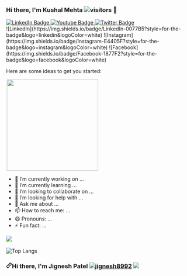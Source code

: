 ### Hi there, I'm Kushal Mehta ![visitors](https://visitor-badge.glitch.me/badge?page_id=KushalMehta1995.visitor-badge) 👋
<div id="badges">
  <a href="https://www.linkedin.com/in/kushal-mehta-81269016a">
    <img src="https://img.shields.io/badge/LinkedIn-blue?style=for-the-badge&logo=linkedin&logoColor=white" alt="LinkedIn Badge"/>
  </a>
  <a href="your-youtube-URL">
    <img src="https://img.shields.io/badge/YouTube-red?style=for-the-badge&logo=youtube&logoColor=white" alt="Youtube Badge"/>
  </a>
  <a href="your-twitter-URL">
    <img src="https://img.shields.io/badge/Twitter-blue?style=for-the-badge&logo=twitter&logoColor=white" alt="Twitter Badge"/>
  </a>
</div>
![LinkedIn](https://img.shields.io/badge/LinkedIn-0077B5?style=for-the-badge&logo=linkedin&logoColor=white)
![Instagram](https://img.shields.io/badge/Instagram-E4405F?style=for-the-badge&logo=instagram&logoColor=white)
![Facebook](https://img.shields.io/badge/Facebook-1877F2?style=for-the-badge&logo=facebook&logoColor=white)

Here are some ideas to get you started:

<div style="height: 100%; width:100%; font-size:0;">
    <div id="header" align="start" style="width:50%;">
      <p>
        I am a Senior Android Developer. I love programming and playing games.
        I have the passion and curiosity required to learn New Things In Android Technology, Habitually coding about Android Development For Android community.
      </p>
    </div>
    <div id="footer" align="end" style="width:50%;">
        <img src="https://github.com/KushalMehta1995/KushalMehta1995/blob/main/93699-coding.gif" width="250" height="250"/>
    </div>
</div>

- 🔭 I’m currently working on ...
- 🌱 I’m currently learning ...
- 👯 I’m looking to collaborate on ...
- 🤔 I’m looking for help with ...
- 💬 Ask me about ...
- 📫 How to reach me: ...
- 😄 Pronouns: ...
- ⚡ Fun fact: ...

<img height="180em" src="https://github-readme-stats.vercel.app/api?username=KushalMehta1995&show_icons=true&hide_border=true&&count_private=true&include_all_commits=true" />

![Top Langs](https://github-readme-stats.vercel.app/api/top-langs/?username=KushalMehta1995)




<article class="markdown-body entry-content container-lg f5" itemprop="text"><h3 dir="auto"><a id="user-content-hi-there-im-jignesh-patel---" class="anchor" aria-hidden="true" href="#hi-there-im-jignesh-patel---"><svg class="octicon octicon-link" viewBox="0 0 16 16" version="1.1" width="16" height="16" aria-hidden="true"><path d="m7.775 3.275 1.25-1.25a3.5 3.5 0 1 1 4.95 4.95l-2.5 2.5a3.5 3.5 0 0 1-4.95 0 .751.751 0 0 1 .018-1.042.751.751 0 0 1 1.042-.018 1.998 1.998 0 0 0 2.83 0l2.5-2.5a2.002 2.002 0 0 0-2.83-2.83l-1.25 1.25a.751.751 0 0 1-1.042-.018.751.751 0 0 1-.018-1.042Zm-4.69 9.64a1.998 1.998 0 0 0 2.83 0l1.25-1.25a.751.751 0 0 1 1.042.018.751.751 0 0 1 .018 1.042l-1.25 1.25a3.5 3.5 0 1 1-4.95-4.95l2.5-2.5a3.5 3.5 0 0 1 4.95 0 .751.751 0 0 1-.018 1.042.751.751 0 0 1-1.042.018 1.998 1.998 0 0 0-2.83 0l-2.5 2.5a1.998 1.998 0 0 0 0 2.83Z"></path></svg></a>Hi there, I'm Jignesh Patel  <a target="_blank" rel="noopener noreferrer nofollow" href="https://camo.githubusercontent.com/65b2740d4d2338ef0f67fa01b002de58b583082b3f74b5aca3dc97b2ac0a7a59/68747470733a2f2f6b6f6d617265762e636f6d2f67687076632f3f757365726e616d653d6a69676e65736838393932"><img src="https://camo.githubusercontent.com/65b2740d4d2338ef0f67fa01b002de58b583082b3f74b5aca3dc97b2ac0a7a59/68747470733a2f2f6b6f6d617265762e636f6d2f67687076632f3f757365726e616d653d6a69676e65736838393932" alt="jignesh8992" data-canonical-src="https://komarev.com/ghpvc/?username=jignesh8992" style="max-width: 100%;"></a> <animated-image data-catalyst="" style="width: 35px;"><a target="_blank" rel="noopener noreferrer nofollow" href="https://camo.githubusercontent.com/e8e7b06ecf583bc040eb60e44eb5b8e0ecc5421320a92929ce21522dbc34c891/68747470733a2f2f6d656469612e67697068792e636f6d2f6d656469612f6876524a434c467a6361737252346961377a2f67697068792e676966" data-target="animated-image.originalLink"><img src="https://camo.githubusercontent.com/e8e7b06ecf583bc040eb60e44eb5b8e0ecc5421320a92929ce21522dbc34c891/68747470733a2f2f6d656469612e67697068792e636f6d2f6d656469612f6876524a434c467a6361737252346961377a2f67697068792e676966" data-canonical-src="https://media.giphy.com/media/hvRJCLFzcasrR4ia7z/giphy.gif" style="max-width: 100%; display: inline-block;" data-target="animated-image.originalImage"></a>
      <span class="AnimatedImagePlayer" data-target="animated-image.player" hidden="">
        <a data-target="animated-image.replacedLink" class="AnimatedImagePlayer-images" href="https://camo.githubusercontent.com/e8e7b06ecf583bc040eb60e44eb5b8e0ecc5421320a92929ce21522dbc34c891/68747470733a2f2f6d656469612e67697068792e636f6d2f6d656469612f6876524a434c467a6361737252346961377a2f67697068792e676966" target="_blank">
          
        <span data-target="animated-image.imageContainer">
            <img data-target="animated-image.replacedImage" alt="68747470733a2f2f6d656469612e67697068792e636f6d2f6d656469612f6876524a434c467a6361737252346961377a2f67697068792e676966" class="AnimatedImagePlayer-animatedImage" src="https://camo.githubusercontent.com/e8e7b06ecf583bc040eb60e44eb5b8e0ecc5421320a92929ce21522dbc34c891/68747470733a2f2f6d656469612e67697068792e636f6d2f6d656469612f6876524a434c467a6361737252346961377a2f67697068792e676966" style="display: block; opacity: 1;">
          <canvas class="AnimatedImagePlayer-stillImage" aria-hidden="true" width="35" height="34"></canvas></span></a>
        <button data-target="animated-image.imageButton" class="AnimatedImagePlayer-images" tabindex="-1" aria-label="Play 68747470733a2f2f6d656469612e67697068792e636f6d2f6d656469612f6876524a434c467a6361737252346961377a2f67697068792e676966" hidden=""></button>
        <span class="AnimatedImagePlayer-controls" data-target="animated-image.controls" hidden="">
          <button data-target="animated-image.playButton" class="AnimatedImagePlayer-button" aria-label="Play 68747470733a2f2f6d656469612e67697068792e636f6d2f6d656469612f6876524a434c467a6361737252346961377a2f67697068792e676966">
            <svg aria-hidden="true" focusable="false" class="octicon icon-play" width="16" height="16" viewBox="0 0 16 16" fill="none" xmlns="http://www.w3.org/2000/svg">
              <path d="M4 13.5427V2.45734C4 1.82607 4.69692 1.4435 5.2295 1.78241L13.9394 7.32507C14.4334 7.63943 14.4334 8.36057 13.9394 8.67493L5.2295 14.2176C4.69692 14.5565 4 14.1739 4 13.5427Z">
            </path></svg>
            <svg aria-hidden="true" focusable="false" class="octicon icon-pause" width="16" height="16" viewBox="0 0 16 16" xmlns="http://www.w3.org/2000/svg">
              <rect x="4" y="2" width="3" height="12" rx="1"></rect>
              <rect x="9" y="2" width="3" height="12" rx="1"></rect>
            </svg>
          </button>
          <a data-target="animated-image.openButton" aria-label="Open 68747470733a2f2f6d656469612e67697068792e636f6d2f6d656469612f6876524a434c467a6361737252346961377a2f67697068792e676966 in new window" class="AnimatedImagePlayer-button" href="https://camo.githubusercontent.com/e8e7b06ecf583bc040eb60e44eb5b8e0ecc5421320a92929ce21522dbc34c891/68747470733a2f2f6d656469612e67697068792e636f6d2f6d656469612f6876524a434c467a6361737252346961377a2f67697068792e676966" target="_blank">
            <svg aria-hidden="true" class="octicon" xmlns="http://www.w3.org/2000/svg" viewBox="0 0 16 16" width="16" height="16">
              <path fill-rule="evenodd" d="M10.604 1h4.146a.25.25 0 01.25.25v4.146a.25.25 0 01-.427.177L13.03 4.03 9.28 7.78a.75.75 0 01-1.06-1.06l3.75-3.75-1.543-1.543A.25.25 0 0110.604 1zM3.75 2A1.75 1.75 0 002 3.75v8.5c0 .966.784 1.75 1.75 1.75h8.5A1.75 1.75 0 0014 12.25v-3.5a.75.75 0 00-1.5 0v3.5a.25.25 0 01-.25.25h-8.5a.25.25 0 01-.25-.25v-8.5a.25.25 0 01.25-.25h3.5a.75.75 0 000-1.5h-3.5z"></path>
            </svg>
          </a>
        </span>
      </span></animated-image></h3>
  <a href="https://www.linkedin.com/in/jignesh8992/" rel="nofollow">
  <img alt="Follow me on LinkedIn" height="30" width="30" src="https://github.com/jignesh8992/Battery-Information/raw/master/social/linkedin.png" style="max-width: 100%;">
  </a>
  &nbsp;
  <a href="https://twitter.com/jignesh8992" rel="nofollow">
  <img alt="Follow me on Facebook" height="30" width="30" src="https://github.com/jignesh8992/Battery-Information/raw/master/social/twitter.png" style="max-width: 100%;">
  </a>
  &nbsp;
  <a href="https://www.facebook.com/jignesh8992" rel="nofollow">
  <img alt="Follow me on Facebook" height="30" width="30" src="https://github.com/jignesh8992/Battery-Information/raw/master/social/facebook.png" style="max-width: 100%;">
  </a>
<p dir="auto"><animated-image data-catalyst="" style="float: right; width: 400px;"><a target="_blank" rel="noopener noreferrer" href="https://github.com/Gapur/Gapur/blob/main/assets/coding.gif?raw=true" data-target="animated-image.originalLink"><img align="right" alt="GIF" src="https://github.com/Gapur/Gapur/raw/main/assets/coding.gif?raw=true" height="300" style="max-width: 100%; display: inline-block;" data-target="animated-image.originalImage"></a>
      <span class="AnimatedImagePlayer" data-target="animated-image.player" hidden="">
        <a data-target="animated-image.replacedLink" class="AnimatedImagePlayer-images" href="https://github.com/Gapur/Gapur/blob/main/assets/coding.gif?raw=true" target="_blank">
          
        <span data-target="animated-image.imageContainer">
            <img data-target="animated-image.replacedImage" alt="GIF" class="AnimatedImagePlayer-animatedImage" src="https://github.com/Gapur/Gapur/raw/main/assets/coding.gif?raw=true" height="300" style="display: block; opacity: 1;">
          <canvas class="AnimatedImagePlayer-stillImage" aria-hidden="true" width="400" height="300"></canvas></span></a>
        <button data-target="animated-image.imageButton" class="AnimatedImagePlayer-images" tabindex="-1" aria-label="Play GIF" hidden=""></button>
        <span class="AnimatedImagePlayer-controls" data-target="animated-image.controls" hidden="">
          <button data-target="animated-image.playButton" class="AnimatedImagePlayer-button" aria-label="Play GIF">
            <svg aria-hidden="true" focusable="false" class="octicon icon-play" width="16" height="16" viewBox="0 0 16 16" fill="none" xmlns="http://www.w3.org/2000/svg">
              <path d="M4 13.5427V2.45734C4 1.82607 4.69692 1.4435 5.2295 1.78241L13.9394 7.32507C14.4334 7.63943 14.4334 8.36057 13.9394 8.67493L5.2295 14.2176C4.69692 14.5565 4 14.1739 4 13.5427Z">
            </path></svg>
            <svg aria-hidden="true" focusable="false" class="octicon icon-pause" width="16" height="16" viewBox="0 0 16 16" xmlns="http://www.w3.org/2000/svg">
              <rect x="4" y="2" width="3" height="12" rx="1"></rect>
              <rect x="9" y="2" width="3" height="12" rx="1"></rect>
            </svg>
          </button>
          <a data-target="animated-image.openButton" aria-label="Open GIF in new window" class="AnimatedImagePlayer-button" href="https://github.com/Gapur/Gapur/blob/main/assets/coding.gif?raw=true" target="_blank">
            <svg aria-hidden="true" class="octicon" xmlns="http://www.w3.org/2000/svg" viewBox="0 0 16 16" width="16" height="16">
              <path fill-rule="evenodd" d="M10.604 1h4.146a.25.25 0 01.25.25v4.146a.25.25 0 01-.427.177L13.03 4.03 9.28 7.78a.75.75 0 01-1.06-1.06l3.75-3.75-1.543-1.543A.25.25 0 0110.604 1zM3.75 2A1.75 1.75 0 002 3.75v8.5c0 .966.784 1.75 1.75 1.75h8.5A1.75 1.75 0 0014 12.25v-3.5a.75.75 0 00-1.5 0v3.5a.25.25 0 01-.25.25h-8.5a.25.25 0 01-.25-.25v-8.5a.25.25 0 01.25-.25h3.5a.75.75 0 000-1.5h-3.5z"></path>
            </svg>
          </a>
        </span>
      </span></animated-image></p>
<p dir="auto">I am a senior android developer. I love programming and traveling.</p>
<p dir="auto">I have the passion and curiosity required to learn New Things In Android Technology, Habitually coding about Android Development For Android community</p>
<h3 dir="auto"><a id="user-content-talking-about-my-personal-stuffs" class="anchor" aria-hidden="true" href="#talking-about-my-personal-stuffs"><svg class="octicon octicon-link" viewBox="0 0 16 16" version="1.1" width="16" height="16" aria-hidden="true"><path d="m7.775 3.275 1.25-1.25a3.5 3.5 0 1 1 4.95 4.95l-2.5 2.5a3.5 3.5 0 0 1-4.95 0 .751.751 0 0 1 .018-1.042.751.751 0 0 1 1.042-.018 1.998 1.998 0 0 0 2.83 0l2.5-2.5a2.002 2.002 0 0 0-2.83-2.83l-1.25 1.25a.751.751 0 0 1-1.042-.018.751.751 0 0 1-.018-1.042Zm-4.69 9.64a1.998 1.998 0 0 0 2.83 0l1.25-1.25a.751.751 0 0 1 1.042.018.751.751 0 0 1 .018 1.042l-1.25 1.25a3.5 3.5 0 1 1-4.95-4.95l2.5-2.5a3.5 3.5 0 0 1 4.95 0 .751.751 0 0 1-.018 1.042.751.751 0 0 1-1.042.018 1.998 1.998 0 0 0-2.83 0l-2.5 2.5a1.998 1.998 0 0 0 0 2.83Z"></path></svg></a><em><strong>Talking about my Personal Stuffs:</strong></em></h3>
<ul dir="auto">
<li><animated-image data-catalyst="" style="width: 21px;"><a target="_blank" rel="noopener noreferrer" href="https://github.com/Gapur/Gapur/blob/main/assets/developer.gif?raw=true" data-target="animated-image.originalLink"><img src="https://github.com/Gapur/Gapur/raw/main/assets/developer.gif?raw=true" style="max-width: 100%; display: inline-block;" data-target="animated-image.originalImage"></a>
      <span class="AnimatedImagePlayer" data-target="animated-image.player" hidden="">
        <a data-target="animated-image.replacedLink" class="AnimatedImagePlayer-images" href="https://github.com/Gapur/Gapur/blob/main/assets/developer.gif?raw=true" target="_blank">
          
        <span data-target="animated-image.imageContainer">
            <img data-target="animated-image.replacedImage" alt="developer.gif?raw=true" class="AnimatedImagePlayer-animatedImage" src="https://github.com/Gapur/Gapur/raw/main/assets/developer.gif?raw=true" style="display: block; opacity: 1;">
          <canvas class="AnimatedImagePlayer-stillImage" aria-hidden="true" width="21" height="15"></canvas></span></a>
        <button data-target="animated-image.imageButton" class="AnimatedImagePlayer-images" tabindex="-1" aria-label="Play developer.gif?raw=true" hidden=""></button>
        <span class="AnimatedImagePlayer-controls" data-target="animated-image.controls" hidden="">
          <button data-target="animated-image.playButton" class="AnimatedImagePlayer-button" aria-label="Play developer.gif?raw=true">
            <svg aria-hidden="true" focusable="false" class="octicon icon-play" width="16" height="16" viewBox="0 0 16 16" fill="none" xmlns="http://www.w3.org/2000/svg">
              <path d="M4 13.5427V2.45734C4 1.82607 4.69692 1.4435 5.2295 1.78241L13.9394 7.32507C14.4334 7.63943 14.4334 8.36057 13.9394 8.67493L5.2295 14.2176C4.69692 14.5565 4 14.1739 4 13.5427Z">
            </path></svg>
            <svg aria-hidden="true" focusable="false" class="octicon icon-pause" width="16" height="16" viewBox="0 0 16 16" xmlns="http://www.w3.org/2000/svg">
              <rect x="4" y="2" width="3" height="12" rx="1"></rect>
              <rect x="9" y="2" width="3" height="12" rx="1"></rect>
            </svg>
          </button>
          <a data-target="animated-image.openButton" aria-label="Open developer.gif?raw=true in new window" class="AnimatedImagePlayer-button" href="https://github.com/Gapur/Gapur/blob/main/assets/developer.gif?raw=true" target="_blank">
            <svg aria-hidden="true" class="octicon" xmlns="http://www.w3.org/2000/svg" viewBox="0 0 16 16" width="16" height="16">
              <path fill-rule="evenodd" d="M10.604 1h4.146a.25.25 0 01.25.25v4.146a.25.25 0 01-.427.177L13.03 4.03 9.28 7.78a.75.75 0 01-1.06-1.06l3.75-3.75-1.543-1.543A.25.25 0 0110.604 1zM3.75 2A1.75 1.75 0 002 3.75v8.5c0 .966.784 1.75 1.75 1.75h8.5A1.75 1.75 0 0014 12.25v-3.5a.75.75 0 00-1.5 0v3.5a.25.25 0 01-.25.25h-8.5a.25.25 0 01-.25-.25v-8.5a.25.25 0 01.25-.25h3.5a.75.75 0 000-1.5h-3.5z"></path>
            </svg>
          </a>
        </span>
      </span></animated-image>&nbsp;&nbsp; I’m currently working on something cool</li>
<li><animated-image data-catalyst="" style="width: 21px;"><a target="_blank" rel="noopener noreferrer" href="https://github.com/Gapur/Gapur/blob/main/assets/lightning.gif?raw=true" data-target="animated-image.originalLink"><img src="https://github.com/Gapur/Gapur/raw/main/assets/lightning.gif?raw=true" style="max-width: 100%; display: inline-block;" data-target="animated-image.originalImage"></a>
      <span class="AnimatedImagePlayer" data-target="animated-image.player" hidden="">
        <a data-target="animated-image.replacedLink" class="AnimatedImagePlayer-images" href="https://github.com/Gapur/Gapur/blob/main/assets/lightning.gif?raw=true" target="_blank">
          
        <span data-target="animated-image.imageContainer">
            <img data-target="animated-image.replacedImage" alt="lightning.gif?raw=true" class="AnimatedImagePlayer-animatedImage" src="https://github.com/Gapur/Gapur/raw/main/assets/lightning.gif?raw=true" style="display: block; opacity: 1;">
          <canvas class="AnimatedImagePlayer-stillImage" aria-hidden="true" width="21" height="13"></canvas></span></a>
        <button data-target="animated-image.imageButton" class="AnimatedImagePlayer-images" tabindex="-1" aria-label="Play lightning.gif?raw=true" hidden=""></button>
        <span class="AnimatedImagePlayer-controls" data-target="animated-image.controls" hidden="">
          <button data-target="animated-image.playButton" class="AnimatedImagePlayer-button" aria-label="Play lightning.gif?raw=true">
            <svg aria-hidden="true" focusable="false" class="octicon icon-play" width="16" height="16" viewBox="0 0 16 16" fill="none" xmlns="http://www.w3.org/2000/svg">
              <path d="M4 13.5427V2.45734C4 1.82607 4.69692 1.4435 5.2295 1.78241L13.9394 7.32507C14.4334 7.63943 14.4334 8.36057 13.9394 8.67493L5.2295 14.2176C4.69692 14.5565 4 14.1739 4 13.5427Z">
            </path></svg>
            <svg aria-hidden="true" focusable="false" class="octicon icon-pause" width="16" height="16" viewBox="0 0 16 16" xmlns="http://www.w3.org/2000/svg">
              <rect x="4" y="2" width="3" height="12" rx="1"></rect>
              <rect x="9" y="2" width="3" height="12" rx="1"></rect>
            </svg>
          </button>
          <a data-target="animated-image.openButton" aria-label="Open lightning.gif?raw=true in new window" class="AnimatedImagePlayer-button" href="https://github.com/Gapur/Gapur/blob/main/assets/lightning.gif?raw=true" target="_blank">
            <svg aria-hidden="true" class="octicon" xmlns="http://www.w3.org/2000/svg" viewBox="0 0 16 16" width="16" height="16">
              <path fill-rule="evenodd" d="M10.604 1h4.146a.25.25 0 01.25.25v4.146a.25.25 0 01-.427.177L13.03 4.03 9.28 7.78a.75.75 0 01-1.06-1.06l3.75-3.75-1.543-1.543A.25.25 0 0110.604 1zM3.75 2A1.75 1.75 0 002 3.75v8.5c0 .966.784 1.75 1.75 1.75h8.5A1.75 1.75 0 0014 12.25v-3.5a.75.75 0 00-1.5 0v3.5a.25.25 0 01-.25.25h-8.5a.25.25 0 01-.25-.25v-8.5a.25.25 0 01.25-.25h3.5a.75.75 0 000-1.5h-3.5z"></path>
            </svg>
          </a>
        </span>
      </span></animated-image>&nbsp;&nbsp; I’m currently learning MVVM with Clean Architecture</li>
<li><animated-image data-catalyst="" style="width: 21px;"><a target="_blank" rel="noopener noreferrer" href="https://github.com/Gapur/Gapur/blob/main/assets/message.gif?raw=true" data-target="animated-image.originalLink"><img src="https://github.com/Gapur/Gapur/raw/main/assets/message.gif?raw=true" style="max-width: 100%; display: inline-block;" data-target="animated-image.originalImage"></a>
      <span class="AnimatedImagePlayer" data-target="animated-image.player" hidden="">
        <a data-target="animated-image.replacedLink" class="AnimatedImagePlayer-images" href="https://github.com/Gapur/Gapur/blob/main/assets/message.gif?raw=true" target="_blank">
          
        <span data-target="animated-image.imageContainer">
            <img data-target="animated-image.replacedImage" alt="message.gif?raw=true" class="AnimatedImagePlayer-animatedImage" src="https://github.com/Gapur/Gapur/raw/main/assets/message.gif?raw=true" style="display: block; opacity: 1;">
          <canvas class="AnimatedImagePlayer-stillImage" aria-hidden="true" width="21" height="17"></canvas></span></a>
        <button data-target="animated-image.imageButton" class="AnimatedImagePlayer-images" tabindex="-1" aria-label="Play message.gif?raw=true" hidden=""></button>
        <span class="AnimatedImagePlayer-controls" data-target="animated-image.controls" hidden="">
          <button data-target="animated-image.playButton" class="AnimatedImagePlayer-button" aria-label="Play message.gif?raw=true">
            <svg aria-hidden="true" focusable="false" class="octicon icon-play" width="16" height="16" viewBox="0 0 16 16" fill="none" xmlns="http://www.w3.org/2000/svg">
              <path d="M4 13.5427V2.45734C4 1.82607 4.69692 1.4435 5.2295 1.78241L13.9394 7.32507C14.4334 7.63943 14.4334 8.36057 13.9394 8.67493L5.2295 14.2176C4.69692 14.5565 4 14.1739 4 13.5427Z">
            </path></svg>
            <svg aria-hidden="true" focusable="false" class="octicon icon-pause" width="16" height="16" viewBox="0 0 16 16" xmlns="http://www.w3.org/2000/svg">
              <rect x="4" y="2" width="3" height="12" rx="1"></rect>
              <rect x="9" y="2" width="3" height="12" rx="1"></rect>
            </svg>
          </button>
          <a data-target="animated-image.openButton" aria-label="Open message.gif?raw=true in new window" class="AnimatedImagePlayer-button" href="https://github.com/Gapur/Gapur/blob/main/assets/message.gif?raw=true" target="_blank">
            <svg aria-hidden="true" class="octicon" xmlns="http://www.w3.org/2000/svg" viewBox="0 0 16 16" width="16" height="16">
              <path fill-rule="evenodd" d="M10.604 1h4.146a.25.25 0 01.25.25v4.146a.25.25 0 01-.427.177L13.03 4.03 9.28 7.78a.75.75 0 01-1.06-1.06l3.75-3.75-1.543-1.543A.25.25 0 0110.604 1zM3.75 2A1.75 1.75 0 002 3.75v8.5c0 .966.784 1.75 1.75 1.75h8.5A1.75 1.75 0 0014 12.25v-3.5a.75.75 0 00-1.5 0v3.5a.25.25 0 01-.25.25h-8.5a.25.25 0 01-.25-.25v-8.5a.25.25 0 01.25-.25h3.5a.75.75 0 000-1.5h-3.5z"></path>
            </svg>
          </a>
        </span>
      </span></animated-image>&nbsp;&nbsp; Ask me about anything, I am happy to help</li>
<li><animated-image data-catalyst="" style="width: 21px;"><a target="_blank" rel="noopener noreferrer" href="https://github.com/Gapur/Gapur/blob/main/assets/letterbox.gif?raw=true" data-target="animated-image.originalLink"><img src="https://github.com/Gapur/Gapur/raw/main/assets/letterbox.gif?raw=true" style="max-width: 100%; display: inline-block;" data-target="animated-image.originalImage"></a>
      <span class="AnimatedImagePlayer" data-target="animated-image.player" hidden="">
        <a data-target="animated-image.replacedLink" class="AnimatedImagePlayer-images" href="https://github.com/Gapur/Gapur/blob/main/assets/letterbox.gif?raw=true" target="_blank">
          
        <span data-target="animated-image.imageContainer">
            <img data-target="animated-image.replacedImage" alt="letterbox.gif?raw=true" class="AnimatedImagePlayer-animatedImage" src="https://github.com/Gapur/Gapur/raw/main/assets/letterbox.gif?raw=true" style="display: block; opacity: 1;">
          <canvas class="AnimatedImagePlayer-stillImage" aria-hidden="true" width="21" height="21"></canvas></span></a>
        <button data-target="animated-image.imageButton" class="AnimatedImagePlayer-images" tabindex="-1" aria-label="Play letterbox.gif?raw=true" hidden=""></button>
        <span class="AnimatedImagePlayer-controls" data-target="animated-image.controls" hidden="">
          <button data-target="animated-image.playButton" class="AnimatedImagePlayer-button" aria-label="Play letterbox.gif?raw=true">
            <svg aria-hidden="true" focusable="false" class="octicon icon-play" width="16" height="16" viewBox="0 0 16 16" fill="none" xmlns="http://www.w3.org/2000/svg">
              <path d="M4 13.5427V2.45734C4 1.82607 4.69692 1.4435 5.2295 1.78241L13.9394 7.32507C14.4334 7.63943 14.4334 8.36057 13.9394 8.67493L5.2295 14.2176C4.69692 14.5565 4 14.1739 4 13.5427Z">
            </path></svg>
            <svg aria-hidden="true" focusable="false" class="octicon icon-pause" width="16" height="16" viewBox="0 0 16 16" xmlns="http://www.w3.org/2000/svg">
              <rect x="4" y="2" width="3" height="12" rx="1"></rect>
              <rect x="9" y="2" width="3" height="12" rx="1"></rect>
            </svg>
          </button>
          <a data-target="animated-image.openButton" aria-label="Open letterbox.gif?raw=true in new window" class="AnimatedImagePlayer-button" href="https://github.com/Gapur/Gapur/blob/main/assets/letterbox.gif?raw=true" target="_blank">
            <svg aria-hidden="true" class="octicon" xmlns="http://www.w3.org/2000/svg" viewBox="0 0 16 16" width="16" height="16">
              <path fill-rule="evenodd" d="M10.604 1h4.146a.25.25 0 01.25.25v4.146a.25.25 0 01-.427.177L13.03 4.03 9.28 7.78a.75.75 0 01-1.06-1.06l3.75-3.75-1.543-1.543A.25.25 0 0110.604 1zM3.75 2A1.75 1.75 0 002 3.75v8.5c0 .966.784 1.75 1.75 1.75h8.5A1.75 1.75 0 0014 12.25v-3.5a.75.75 0 00-1.5 0v3.5a.25.25 0 01-.25.25h-8.5a.25.25 0 01-.25-.25v-8.5a.25.25 0 01.25-.25h3.5a.75.75 0 000-1.5h-3.5z"></path>
            </svg>
          </a>
        </span>
      </span></animated-image>&nbsp;&nbsp; How to reach me: <a href="mailto:jignesh8992@gmail.com">jignesh8992@gmail.com</a></li>
</ul>
<br>
<h3 dir="auto"><a id="user-content--my-github-stats" class="anchor" aria-hidden="true" href="#-my-github-stats"><svg class="octicon octicon-link" viewBox="0 0 16 16" version="1.1" width="16" height="16" aria-hidden="true"><path d="m7.775 3.275 1.25-1.25a3.5 3.5 0 1 1 4.95 4.95l-2.5 2.5a3.5 3.5 0 0 1-4.95 0 .751.751 0 0 1 .018-1.042.751.751 0 0 1 1.042-.018 1.998 1.998 0 0 0 2.83 0l2.5-2.5a2.002 2.002 0 0 0-2.83-2.83l-1.25 1.25a.751.751 0 0 1-1.042-.018.751.751 0 0 1-.018-1.042Zm-4.69 9.64a1.998 1.998 0 0 0 2.83 0l1.25-1.25a.751.751 0 0 1 1.042.018.751.751 0 0 1 .018 1.042l-1.25 1.25a3.5 3.5 0 1 1-4.95-4.95l2.5-2.5a3.5 3.5 0 0 1 4.95 0 .751.751 0 0 1-.018 1.042.751.751 0 0 1-1.042.018 1.998 1.998 0 0 0-2.83 0l-2.5 2.5a1.998 1.998 0 0 0 0 2.83Z"></path></svg></a><g-emoji class="g-emoji" alias="chart_with_upwards_trend" fallback-src="https://github.githubassets.com/images/icons/emoji/unicode/1f4c8.png">📈</g-emoji> <em><strong>My GitHub Stats:</strong></em></h3>
<p dir="auto"><a target="_blank" rel="noopener noreferrer nofollow" href="https://camo.githubusercontent.com/d5f16db66905477e25941fe669a521091ac256c7c6cc69866bf140b7a1af9dd6/68747470733a2f2f6769746875622d726561646d652d73746174732e76657263656c2e6170702f6170693f757365726e616d653d6a69676e657368383939322673686f775f69636f6e733d7472756526686964655f626f726465723d747275652626636f756e745f707269766174653d7472756526696e636c7564655f616c6c5f636f6d6d6974733d74727565"><img height="180em" src="https://camo.githubusercontent.com/d5f16db66905477e25941fe669a521091ac256c7c6cc69866bf140b7a1af9dd6/68747470733a2f2f6769746875622d726561646d652d73746174732e76657263656c2e6170702f6170693f757365726e616d653d6a69676e657368383939322673686f775f69636f6e733d7472756526686964655f626f726465723d747275652626636f756e745f707269766174653d7472756526696e636c7564655f616c6c5f636f6d6d6974733d74727565" data-canonical-src="https://github-readme-stats.vercel.app/api?username=jignesh8992&amp;show_icons=true&amp;hide_border=true&amp;&amp;count_private=true&amp;include_all_commits=true" style="max-width: 100%;"></a></p>

</article>






